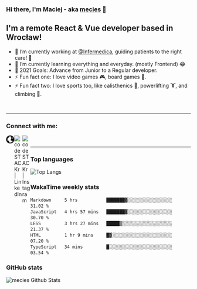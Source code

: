 ### Hi there, I'm Maciej - aka [mecies][website] 👋

## I'm a remote React & Vue developer based in Wrocław!

- 🔭  I’m currently working at [@Infermedica](https://github.com/infermedica), guiding patients to the right care! 💊
- 🌱  I’m currently learning everything and everyday. (mostly Frontend) 😂
- 🥅  2021 Goals: Advance from Junior to a Regular developer.
- ⚡ Fun fact one: I love video games 🎮, board games 🎲.
- ⚡ Fun fact two: I love sports too, like calisthenics 🧘, powerlifting 🏋️, and climbing 🧗.

<br />

---

### Connect with me:

[<img align="left" alt="codeSTACKr.com" width="22px" src="https://raw.githubusercontent.com/iconic/open-iconic/master/svg/globe.svg" />][website]
[<img align="left" alt="codeSTACKr | LinkedIn" width="22px" src="https://cdn.jsdelivr.net/npm/simple-icons@v3/icons/linkedin.svg" />][linkedin]
[<img align="left" alt="codeSTACKr | Instagram" width="22px" src="https://cdn.jsdelivr.net/npm/simple-icons@v3/icons/instagram.svg" />][instagram]

<br />

---

### Top languages

![Top Langs](https://github-readme-stats.vercel.app/api/top-langs/?username=mecies&layout=compact)

### WakaTime weekly stats 

<!--START_SECTION:waka-->
```text
Markdown     5 hrs           ███████▓░░░░░░░░░░░░░░░░░   31.02 % 
JavaScript   4 hrs 57 mins   ███████▓░░░░░░░░░░░░░░░░░   30.70 % 
LESS         3 hrs 27 mins   █████▒░░░░░░░░░░░░░░░░░░░   21.37 % 
HTML         1 hr 9 mins     █▓░░░░░░░░░░░░░░░░░░░░░░░   07.20 % 
TypeScript   34 mins         █░░░░░░░░░░░░░░░░░░░░░░░░   03.54 % 
```
<!--END_SECTION:waka-->

###  GitHub stats

<img align="left" alt="mecies Github Stats" src="https://github-readme-stats.vercel.app/api?username=mecies&show_icons=true&hide_border=true&hide=stars" />

[website]: https://mecies.github.io/me
[instagram]: https://instagram.com/xmasiek
[linkedin]: https://www.linkedin.com/in/maciej-hnat/
